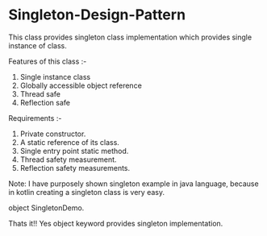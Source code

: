 # Singleton-Design-Pattern
This class provides singleton class implementation which provides single instance of class.

Features of this class :-
1. Single instance class
2. Globally accessible object reference
3. Thread safe
4. Reflection safe

Requirements :-
1. Private constructor.
2. A static reference of its class.
3. Single entry point static method.
4. Thread safety measurement.
5. Reflection safety measurements.

Note: I have purposely shown singleton example in java language, because in kotlin creating a singleton class is very easy.

object SingletonDemo.

Thats it!! Yes object keyword provides singleton implementation.
